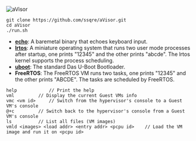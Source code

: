 ![aVisor](https://calinyara.github.io/assets/images/20230830-aVisor/3.png)

```
git clone https://github.com/ssqre/aVisor.git
cd aVisor
./run.sh
```

- **[echo](https://github.com/calinyara/avisor/tree/main/guests/echo)**:  A baremetal binary that echoes keyboard input.
- **[lrtos](https://github.com/calinyara/avisor/tree/main/guests/lrtos)**:  A miniature operating system that runs two user mode processes after startup, one prints "12345" and the other prints "abcde". The lrtos kernel supports the process scheduling.
- **[uboot](https://github.com/u-boot/u-boot)**: The standard Das U-Boot Bootloader.
- **FreeRTOS**: The FreeRTOS VM runs two tasks, one prints "12345" and the other prints "ABCDE". The tasks are scheduled by FreeRTOS.

```
help			// Print the help
vml			// Display the current Guest VMs info
vmc <vm id>		// Switch from the hypervisor's console to a Guest VM's console
@+c			// Switch back to the hypervisor's console from a Guest VM's console
ls			// List all files (VM images)
vmld <images> <load addr> <entry addr> <pcpu id>	// Load the VM image and run it on <pcpu id>
```
